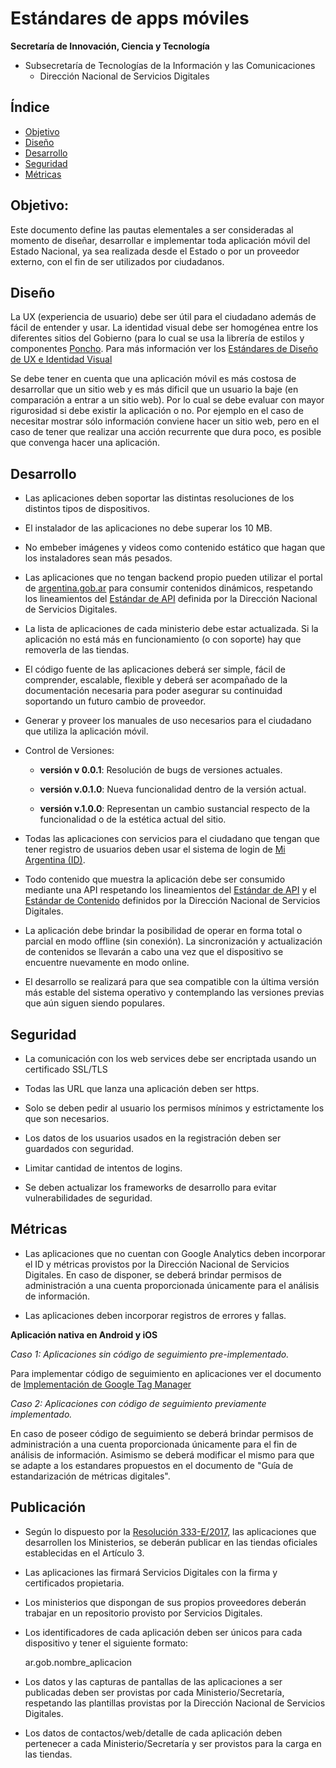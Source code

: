# Estándares de apps móviles

**Secretaría de Innovación, Ciencia y Tecnología**
- Subsecretaría de Tecnologías de la Información y las Comunicaciones  
  -   Dirección Nacional de Servicios Digitales

## Índice

* [Objetivo](#objetivo)
* [Diseño](#diseño)
* [Desarrollo](#desarrollo)
* [Seguridad](#seguridad)
* [Métricas](#métricas)

## Objetivo: 

Este documento define las pautas elementales a ser consideradas al momento de diseñar, desarrollar e implementar toda aplicación móvil del Estado Nacional, ya sea realizada desde el Estado o por un proveedor externo, con el fin de ser utilizados por ciudadanos.

## **Diseño**

La UX (experiencia de usuario) debe ser útil para el ciudadano además de fácil de entender y usar. La identidad visual debe ser homogénea entre los diferentes sitios del Gobierno (para lo cual se usa la librería de estilos y componentes [Poncho](http://argob.github.io/poncho/). Para más información ver los [Estándares de Diseño de UX e Identidad Visual](https://github.com/argob/estandares/blob/master/estandares-ux-visual.md)

Se debe tener en cuenta que una aplicación móvil es más costosa de desarrollar que un sitio web y es más dificil que un usuario la baje (en comparación a entrar a un sitio web). Por lo cual se debe evaluar con mayor rigurosidad si debe existir la aplicación o no. Por ejemplo en el caso de necesitar mostrar sólo información conviene hacer un sitio web, pero en el caso de tener que realizar una acción recurrente que dura poco, es posible que convenga hacer una aplicación.

## **Desarrollo** 

* Las aplicaciones deben soportar las distintas resoluciones de los distintos tipos de dispositivos. 

* El instalador de las aplicaciones no debe superar los 10 MB.

* No embeber imágenes y videos como contenido estático que hagan que los instaladores sean más pesados.

* Las aplicaciones que no tengan backend propio pueden utilizar el portal de [argentina.gob.ar](http://www.argentina.gob.ar/) para consumir contenidos dinámicos, respetando los lineamientos del [Estándar de API](https://github.com/argob/estandares/blob/master/estandares-apps.md) definida por la Dirección Nacional de Servicios Digitales.

* La lista de aplicaciones de cada ministerio debe estar actualizada. Si la aplicación no está más en funcionamiento (o con soporte) hay que removerla de las tiendas.

* El código fuente de las aplicaciones deberá ser simple, fácil de comprender, escalable, flexible y deberá ser acompañado de la documentación necesaria para poder asegurar su continuidad soportando un futuro cambio de proveedor.

* Generar y proveer los manuales de uso necesarios para el ciudadano que utiliza la aplicación móvil.

* Control de Versiones: 

    * **versión v 0.0.1**: Resolución de bugs de versiones actuales.

    * **versión v.0.1.0**: Nueva funcionalidad dentro de la versión actual.

    * **versión v.1.0.0**: Representan un cambio sustancial respecto de la funcionalidad o de la estética actual del sitio. 

* Todas las aplicaciones con servicios para el ciudadano que tengan que tener registro de usuarios deben usar el sistema de login de [Mi Argentina (ID)](https://argob.github.io/mi-argentina-docs/).

* Todo contenido que muestra la aplicación debe ser consumido mediante una API respetando los lineamientos del [Estándar de API](https://github.com/argob/estandares/blob/master/estandares-apps.md) y el [Estándar de Contenido](https://github.com/argob/estandares/blob/master/contenido-web.md) definidos por la Dirección Nacional de Servicios Digitales.

* La aplicación debe brindar la posibilidad de operar en forma total o parcial en modo offline (sin conexión). La sincronización y actualización de contenidos se llevarán a cabo una vez que el dispositivo se encuentre nuevamente en modo online.

* El desarrollo se realizará para que sea compatible con la última versión más estable del sistema operativo y contemplando las versiones previas que aún siguen siendo populares.  

## **Seguridad**

* La comunicación con los web services debe ser encriptada usando un certificado SSL/TLS

* Todas las URL que lanza una aplicación deben ser https.

* Solo se deben pedir al usuario los permisos mínimos y estrictamente los que son necesarios.

* Los datos de los usuarios usados en la registración deben ser guardados con seguridad.

* Limitar cantidad de intentos de logins.

* Se deben actualizar los frameworks de desarrollo para evitar vulnerabilidades de seguridad. 

## **Métricas**

* Las aplicaciones que no cuentan con Google Analytics deben incorporar el ID y métricas provistos por la Dirección Nacional de Servicios Digitales. En caso de disponer, se deberá brindar permisos de administración a una cuenta proporcionada únicamente para el análisis de información.

* Las aplicaciones deben incorporar registros de errores y fallas.

**Aplicación nativa en Android y iOS**

*Caso 1: Aplicaciones sin código de seguimiento pre-implementado.*

Para implementar código de seguimiento en aplicaciones ver el documento de [Implementación de Google Tag Manager](https://github.com/argob/estandares/blob/master/implementacion-gtm.md)

*Caso 2: Aplicaciones con código de seguimiento previamente implementado.*

En caso de poseer código de seguimiento se deberá brindar permisos de administración a una cuenta proporcionada únicamente para el fin de análisis de información. Asimismo se deberá modificar el mismo para que se adapte a los estandares propuestos en el documento de "Guía de estandarización de métricas digitales".

## **Publicación**

* Según lo dispuesto por la [Resolución 333-E/2017](https://www.argentina.gob.ar/normativa/nacional/resoluci%C3%B3n-333-2017-276568/texto), las aplicaciones que desarrollen los Ministerios, se deberán publicar en las tiendas oficiales establecidas en el Artículo 3.

* Las aplicaciones las firmará Servicios Digitales con la firma y certificados propietaria. 

* Los ministerios que dispongan de sus propios proveedores deberán trabajar en un repositorio provisto por Servicios Digitales.

* Los identificadores de cada aplicación deben ser únicos para cada dispositivo y tener el siguiente formato: 

  ar.gob.nombre_aplicacion

* Los datos y las capturas de pantallas de las aplicaciones a ser publicadas deben ser provistas por cada Ministerio/Secretaría, respetando las plantillas provistas por la Dirección Nacional de Servicios Digitales.

* Los datos de contactos/web/detalle de cada aplicación deben pertenecer a cada Ministerio/Secretaría y ser provistos para la carga en las tiendas.
